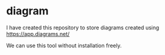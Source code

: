 # diagram
I have created this repository to store diagrams created using https://app.diagrams.net/

We can use this tool without installation freely.
